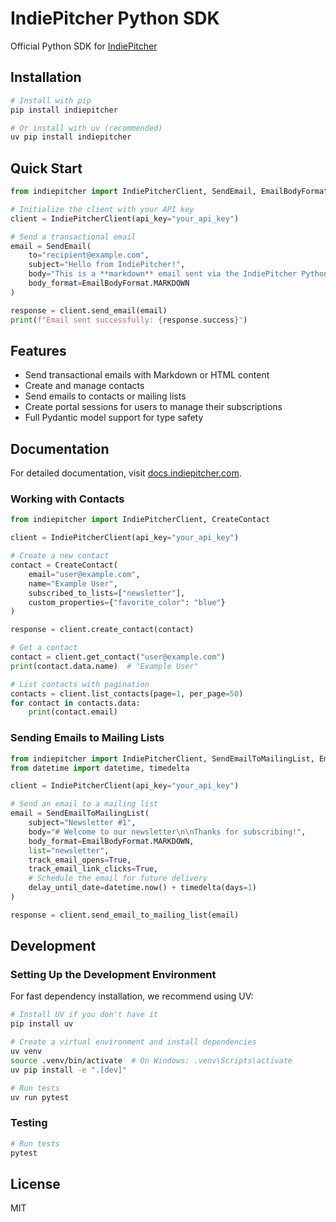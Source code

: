 # IndiePitcher Python SDK

Official Python SDK for [IndiePitcher](https://indiepitcher.com)

## Installation

```bash
# Install with pip
pip install indiepitcher

# Or install with uv (recommended)
uv pip install indiepitcher
```

## Quick Start

```python
from indiepitcher import IndiePitcherClient, SendEmail, EmailBodyFormat

# Initialize the client with your API key
client = IndiePitcherClient(api_key="your_api_key")

# Send a transactional email
email = SendEmail(
    to="recipient@example.com",
    subject="Hello from IndiePitcher!",
    body="This is a **markdown** email sent via the IndiePitcher Python SDK.",
    body_format=EmailBodyFormat.MARKDOWN
)

response = client.send_email(email)
print(f"Email sent successfully: {response.success}")
```

## Features

- Send transactional emails with Markdown or HTML content
- Create and manage contacts
- Send emails to contacts or mailing lists
- Create portal sessions for users to manage their subscriptions
- Full Pydantic model support for type safety

## Documentation

For detailed documentation, visit [docs.indiepitcher.com](https://docs.indiepitcher.com).

### Working with Contacts

```python
from indiepitcher import IndiePitcherClient, CreateContact

client = IndiePitcherClient(api_key="your_api_key")

# Create a new contact
contact = CreateContact(
    email="user@example.com",
    name="Example User",
    subscribed_to_lists=["newsletter"],
    custom_properties={"favorite_color": "blue"}
)

response = client.create_contact(contact)

# Get a contact
contact = client.get_contact("user@example.com")
print(contact.data.name)  # "Example User"

# List contacts with pagination
contacts = client.list_contacts(page=1, per_page=50)
for contact in contacts.data:
    print(contact.email)
```

### Sending Emails to Mailing Lists

```python
from indiepitcher import IndiePitcherClient, SendEmailToMailingList, EmailBodyFormat
from datetime import datetime, timedelta

client = IndiePitcherClient(api_key="your_api_key")

# Send an email to a mailing list
email = SendEmailToMailingList(
    subject="Newsletter #1",
    body="# Welcome to our newsletter\n\nThanks for subscribing!",
    body_format=EmailBodyFormat.MARKDOWN,
    list="newsletter",
    track_email_opens=True,
    track_email_link_clicks=True,
    # Schedule the email for future delivery
    delay_until_date=datetime.now() + timedelta(days=1)
)

response = client.send_email_to_mailing_list(email)
```

## Development

### Setting Up the Development Environment

For fast dependency installation, we recommend using UV:

```bash
# Install UV if you don't have it
pip install uv

# Create a virtual environment and install dependencies
uv venv
source .venv/bin/activate  # On Windows: .venv\Scripts\activate
uv pip install -e ".[dev]"

# Run tests
uv run pytest
```

### Testing

```bash
# Run tests
pytest
```

## License

MIT